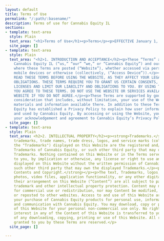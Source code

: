 ```yaml
---
layout: default
title: Terms of Use
permalink: "/:path/:basename/"
description: Terms of use for Cannabis Equity IL
sections:
- template: text-area
  style: Plain
  text_area: "<h1>Terms of Use</h1><p>Terms</p><p>EFFECTIVE January 1, 2023</p>"
  site_page: []
- template: text-area
  style: Plain
  text_area: "<h2>1. INTRODUCTION AND ACCEPTANCE</h2><p>These “Terms” apply to the
    Cannabis Equity IL (“us,” “our” “we,” or “Cannabis Equity”) and our Website, www.cannabisequityil.org,
    where these Terms are posted (“Website”), whether accessed via personal computers,
    mobile devices or otherwise (collectively, (“Access Device”)).</p><p>CAREFULLY
    READ THESE TERMS BEFORE USING THE WEBSITE, AS THEY AFFECT YOUR LEGAL RIGHTS AND
    OBLIGATIONS. THESE TERMS REQUIRE YOU TO GRANT US CERTAIN CONSENTS, RIGHTS AND
    LICENSES AND LIMIT OUR LIABILITY AND OBLIGATIONS TO YOU. BY USING THE WEBSITE,
    YOU AGREE TO THESE TERMS. DO NOT USE THE WEBSITE OR SERVICES AVAILABLE VIA THE
    WEBSITE IF YOU DO NOT AGREE.</p><p>These Terms are supported by good and valuable
    consideration that includes, without limitation, your use of the Website and the
    materials and information available there. In addition to these Terms, Cannabis
    Equity has established a Privacy Policy to explain how user information is collected
    and used by Cannabis Equity. By accessing or using the Website, you are also signifying
    your acknowledgement and agreement to Cannabis Equity’s Privacy Policy.</p>"
  site_page: []
- template: text-area
  style: Plain
  text_area: <h2>2. INTELLECTUAL PROPERTY</h2><p><strong>Trademarks.</strong></p><p>The
    trademarks, trade names, trade dress, logos, and service marks (collectively,
    the "Trademarks") displayed on this Website are the registered and/or unregistered
    Trademarks of Cannabis Equity, or such other third party that may own the displayed
    Trademarks. Nothing contained on this Website or in the Terms serves to grant
    to you, by implication or otherwise, any license or right to use any Trademarks
    displayed on this Website without the written permission of Cannabis Equity or
    such other third party that may own the displayed Trademarks.</p><p><strong>Site
    Contents and Copyright.</strong></p><p>The text, Trademarks, logos, images, graphics,
    photos, video files, application functionality, or any other digital media, and
    their arrangement on this Website (“Content”) are all subject to patent, copyright,
    trademark and other intellectual property protection. Content may not be copied
    for commercial use or redistribution, nor may Content be modified, processed,
    or reposted to other websites. Access to and use of this Website are solely for
    your purchase of Cannabis Equity products for personal use, information, education
    and communication with Cannabis Equity. You may download, copy or print the Content
    of this Website for your personal non-commercial use only. No right, title or
    interest in any of the Content of this Website is transferred to you as a result
    of any downloading, copying, printing or use of this Website. All rights not expressly
    granted to you by these Terms are reserved.</p>
  site_page: []

---
```

